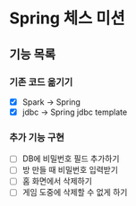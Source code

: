 # Spring 체스 미션

## 기능 목록

### 기존 코드 옮기기
- [x] Spark -> Spring
- [x] jdbc -> Spring jdbc template

### 추가 기능 구현
- [ ] DB에 비밀번호 필드 추가하기
- [ ] 방 만들 때 비밀번호 입력받기
- [ ] 홈 화면에서 삭제하기
- [ ] 게임 도중에 삭제할 수 없게 하기

